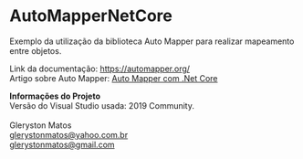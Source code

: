 # AutoMapperNetCore
Exemplo da utilização da biblioteca Auto Mapper para realizar mapeamento entre objetos.

Link da documentação: https://automapper.org/<br/>
Artigo sobre Auto Mapper: <a href='https://medium.com/@glerystonmatos/auto-mapper-com-net-core-9d09856059b3'>Auto Mapper com .Net Core</a>

<b>Informações do Projeto</b>
<br/>
Versão do Visual Studio usada: 2019 Community.<br/>
<br/>
Gleryston Matos<br/>
glerystonmatos@yahoo.com.br<br/>
glerystonmatos@gmail.com<br/>